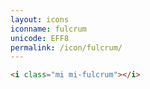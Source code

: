 ```yaml
---
layout: icons
iconname: fulcrum
unicode: EFF8
permalink: /icon/fulcrum/
---
```


``` html
<i class="mi mi-fulcrum"></i>
```

